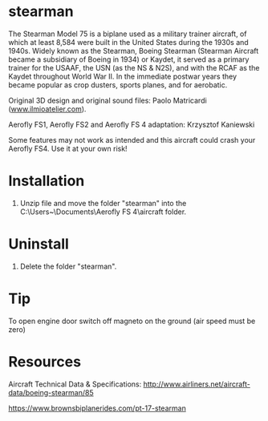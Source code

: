 # stearman
The Stearman Model 75 is a biplane used as a military trainer aircraft, of which at least 8,584 were built in the United States during the 1930s and 1940s. Widely known as the Stearman, Boeing Stearman (Stearman Aircraft became a subsidiary of Boeing in 1934) or Kaydet, it served as a primary trainer for the USAAF, the USN (as the NS & N2S), and with the RCAF as the Kaydet throughout World War II. In the immediate postwar years they became popular as crop dusters, sports planes, and for aerobatic.

Original 3D design and original sound files: Paolo Matricardi (www.ilmioatelier.com).

Aerofly FS1, Aerofly FS2 and Aerofly FS 4 adaptation: Krzysztof Kaniewski

 Some features may not work as intended and this aircraft could crash your Aerofly FS4. 
 Use it at your own risk!

# Installation

1. Unzip file and move the folder "stearman" into the C:\Users\~\Documents\Aerofly FS 4\aircraft folder.

# Uninstall

1. Delete the folder "stearman".

# Tip 
To open engine door switch off magneto on the ground (air speed must be zero)

# Resources

Aircraft Technical Data & Specifications: http://www.airliners.net/aircraft-data/boeing-stearman/85 

https://www.brownsbiplanerides.com/pt-17-stearman